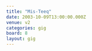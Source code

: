 ```yaml
---
title: "Mis-Teeq"
date: 2003-10-09T13:00:00.000Z
venue: v2
categories: gig
board: 8
layout: gig
---
```

